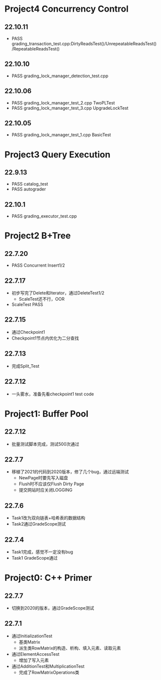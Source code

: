 # Project4 Concurrency Control
## 22.10.11
- PASS grading_transaction_test.cpp:DirtyReadsTest()/UnrepeatableReadsTest()/RepeatableReadsTest()

## 22.10.10
- PASS grading_lock_manager_detection_test.cpp

## 22.10.06
- PASS grading_lock_manager_test_2.cpp TwoPLTest
- PASS grading_lock_manager_test_3.cpp UpgradeLockTest

## 22.10.05
- PASS grading_lock_manager_test_1.cpp BasicTest

# Project3 Query Execution
## 22.9.13
- PASS catalog_test
- PASS autograder

## 22.10.1
- PASS grading_executor_test.cpp

# Project2 B+Tree
## 22.7.20
- PASS Concurrent Insert1/2

## 22.7.17
- 初步写完了Delete和Iterator，通过DeleteTest1/2
  - ScaleTest还不行，OOR
- ScaleTest PASS

## 22.7.15
- 通过Checkpoint1
- Checkpoint1节点内优化为二分查找

## 22.7.13
- 完成Split_Test

## 22.7.12
- 一头雾水，准备先看checkpoint1 test code

# Project1: Buffer Pool
## 22.7.12
- 批量测试脚本完成，测试500次通过

## 22.7.7
- 移植了2021的代码到2020版本，修了几个bug，通过远端测试
  - NewPage时要先写入磁盘
  - Flush时不应该仅Flush Dirty Page
  - 提交网站时应关闭LOGGING

## 22.7.6
- Task1改为双向链表+哈希表的数据结构
- Task2通过GradeScope测试

## 22.7.4
- Task1完成，感觉不一定没有bug
- Task1 GradeScope通过

# Project0: C++ Primer
## 22.7.7
- 切换到2020的版本，通过GradeScope测试
## 22.7.1
- 通过InitializationTest
    - 基类Matrix
    - 派生类RowMatrix的构造、析构、填入元素、读取元素
- 通过ElementAccessTest
    - 增加了写入元素
- 通过AdditionTest和MultiplicationTest
    - 完成了RowMatrixOperations类